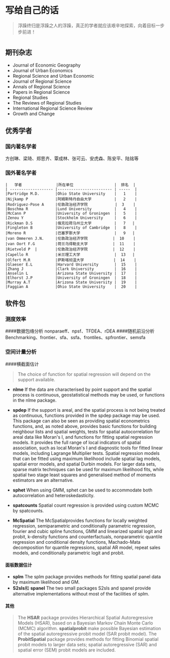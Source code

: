 # 写给自己的话
> 浮躁终归是浮躁之人的浮躁，真正的学者就应该艰辛地探索，向着目标一步步前进！

# 

## 期刊杂志

- Journal of Economic Geography
- Journal of Urban Economics
- Regional Science and Urban Economic
- Journal of Regional Science
- Annals of Regional Science
- Papers in Regional Science
- Regional Studies
- The Reviews of Regional Studies
- International Regional Science Review
- Growth and Change

## 优秀学者

### 国内著名学者
   方创琳、梁琦、郑思齐、覃成林、张可云、安虎森、陈安平、陆铭等
### 国外著名学者
    
   
    |   学者               |所在单位                  |  排名  |
    | ------------------- |------------------------ | -----  |
    |Partridge M.D.       |Ohio State University    |   1    |
    |Nijkamp P            |阿姆斯特丹自由大学          |   2    |
    |Rodriguez-Pose A     |伦敦政治经济学院            |  3    |
    |Boschma R            |Lund University          |   4    |
    |McCann P             |University of Groningen  |   5    |
    |Zenou Y              |Stockholm University     |   6    |
    |Rickman D.S          |俄克拉荷马州立大学          |   7   |
    |Fingleton B          |University of Cambridge  |   8    |
    |Moreno R             |巴塞罗那大学               |   9   |
    |van Ommeren J.N.     |伦敦政治经济学院           |  10    |
    |van Oort F.G         |荷兰乌得勒支大学           |  11    |
    |Rietveld P  |        |伦敦政治经济学院           |  12    |
    |Capello R            |米兰理工大学               |  13   |
    |Olfert M.R           |萨斯喀彻温大学             |  14    |
    |Glaeser E.L          |Harvard University       |  15    |
    |Zhang J              |Clark University         |  16    |
    |Anselin L            |Arizona State University |  17    |
    |Elhorst J.P          |University of Groningen  |  18    |
    |Murray A.T           |Arizona State University |  19    |
    |Faggian A            |Ohio State University    |  20    |
  
  
## 软件包
### 测度效率
####数据包络分析
   nonparaeff、npsf、TFDEA、rDEA
####随机前沿分析
   Benchmarking、frontier、sfa、ssfa、frontiles、spfrontier、semsfa
### 空间计量分析

####横截面估计
> The choice of function for spatial regression will depend on the support available.

-  **nlme**  If the data are characterised by point support and the spatial process is continuous, geostatistical methods may be used, or functions in the nlme package. 

- **spdep**  If the support is areal, and the spatial process is not being treated as continuous, functions provided in the spdep package may be used. This package can also be seen as providing spatial econometrics functions, and, as noted above, provides basic functions for building neighbour lists and spatial weights, tests for spatial autocorrelation for areal data like Moran's I, and functions for fitting spatial regression models. It provides the full range of local indicators of spatial association, such as local Moran's I and diagnostic tools for fitted linear models, including Lagrange Multiplier tests. Spatial regression models that can be fitted using maximum likelihood include spatial lag models, spatial error models, and spatial Durbin models. For larger data sets, sparse matrix techniques can be used for maximum likelihood fits, while spatial two stage least squares and generalised method of moments estimators are an alternative.

- **sphet**  When using GMM, sphet can be used to accommodate both autocorrelation and heteroskedasticity.

- **spatcounts**  Spatial count regression is provided using custom MCMC by spatcounts.

- **McSpatial**  The McSpatialprovides functions for locally weighted regression, semiparametric and conditionally parametric regression, fourier and cubic spline functions, GMM and linearized spatial logit and probit, k-density functions and counterfactuals, nonparametric quantile regression and conditional density functions, Machado-Mata decomposition for quantile regressions, spatial AR model, repeat sales models, and conditionally parametric logit and probit. 

#### 面板数据估计

- **splm**  The splm package provides methods for fitting spatial panel data by maximum likelihood and GM. 
- **S2sls**和 **spanel**   The two small packages S2sls and spanel provide alternative implementations without most of the facilities of splm.

#### 其他
> The **HSAR** package provides Hierarchical Spatial Autoregressive Models (HSAR), based on a Bayesian Markov Chain Monte Carlo (MCMC) algorithm. **spatialprobit** make possible Bayesian estimation of the spatial autoregressive probit model (SAR probit model). The **ProbitSpatial** package provides methods for fitting Binomial spatial probit models to larger data sets; spatial autoregressive (SAR) and spatial error (SEM) probit models are included.


